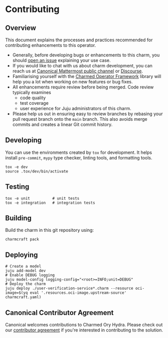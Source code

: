 # Contributing

## Overview

This document explains the processes and practices recommended for contributing
enhancements to this operator.

- Generally, before developing bugs or enhancements to this charm, you
  should [open an issue](https://github.com/canonical/hydra-operator/issues)
  explaining your use case.
- If you would like to chat with us about charm development, you can reach
  us
  at [Canonical Mattermost public channel](https://chat.charmhub.io/charmhub/channels/charm-dev)
  or [Discourse](https://discourse.charmhub.io/).
- Familiarising yourself with
  the [Charmed Operator Framework](https://juju.is/docs/sdk) library
  will help you a lot when working on new features or bug fixes.
- All enhancements require review before being merged. Code review typically
  examines
  - code quality
  - test coverage
  - user experience for Juju administrators of this charm.
- Please help us out in ensuring easy to review branches by rebasing your pull
  request branch onto the `main` branch. This also avoids merge commits and
  creates a linear Git commit history.

## Developing

You can use the environments created by `tox` for development. It helps
install `pre-commit`, `mypy` type checker, linting tools, and formatting tools.

```shell
tox -e dev
source .tox/dev/bin/activate
```

## Testing

```shell
tox -e unit          # unit tests
tox -e integration   # integration tests
```

## Building

Build the charm in this git repository using:

```shell
charmcraft pack
```

## Deploying

```shell
# Create a model
juju add-model dev
# Enable DEBUG logging
juju model-config logging-config="<root>=INFO;unit=DEBUG"
# Deploy the charm
juju deploy ./user-verification-service*.charm --resource oci-image=$(yq eval '.resources.oci-image.upstream-source' charmcraft.yaml)
```

## Canonical Contributor Agreement

Canonical welcomes contributions to Charmed Ory Hydra. Please check out
our [contributor agreement](https://ubuntu.com/legal/contributors) if you're
interested in contributing to the solution.
